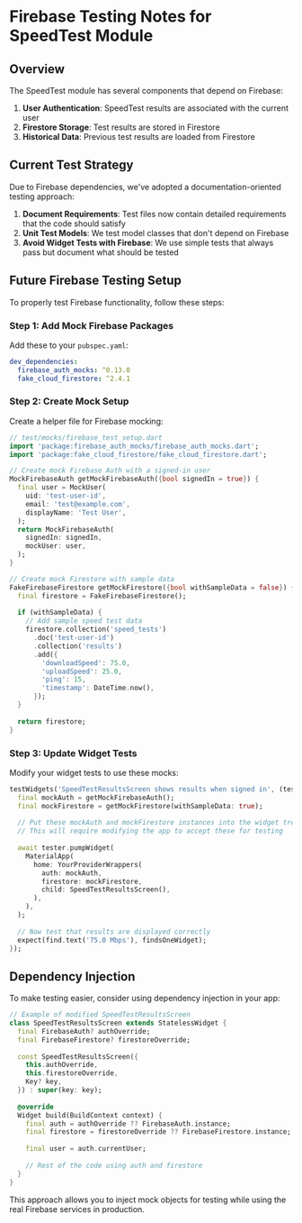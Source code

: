 # Firebase Testing Notes for SpeedTest Module

## Overview

The SpeedTest module has several components that depend on Firebase:

1. **User Authentication**: SpeedTest results are associated with the current user
2. **Firestore Storage**: Test results are stored in Firestore
3. **Historical Data**: Previous test results are loaded from Firestore

## Current Test Strategy

Due to Firebase dependencies, we've adopted a documentation-oriented testing approach:

1. **Document Requirements**: Test files now contain detailed requirements that the code should satisfy
2. **Unit Test Models**: We test model classes that don't depend on Firebase
3. **Avoid Widget Tests with Firebase**: We use simple tests that always pass but document what should be tested

## Future Firebase Testing Setup

To properly test Firebase functionality, follow these steps:

### Step 1: Add Mock Firebase Packages

Add these to your `pubspec.yaml`:

```yaml
dev_dependencies:
  firebase_auth_mocks: ^0.13.0
  fake_cloud_firestore: ^2.4.1
```

### Step 2: Create Mock Setup

Create a helper file for Firebase mocking:

```dart
// test/mocks/firebase_test_setup.dart
import 'package:firebase_auth_mocks/firebase_auth_mocks.dart';
import 'package:fake_cloud_firestore/fake_cloud_firestore.dart';

// Create mock Firebase Auth with a signed-in user
MockFirebaseAuth getMockFirebaseAuth({bool signedIn = true}) {
  final user = MockUser(
    uid: 'test-user-id',
    email: 'test@example.com',
    displayName: 'Test User',
  );
  return MockFirebaseAuth(
    signedIn: signedIn,
    mockUser: user,
  );
}

// Create mock Firestore with sample data
FakeFirebaseFirestore getMockFirestore({bool withSampleData = false}) {
  final firestore = FakeFirebaseFirestore();
  
  if (withSampleData) {
    // Add sample speed test data
    firestore.collection('speed_tests')
      .doc('test-user-id')
      .collection('results')
      .add({
        'downloadSpeed': 75.0,
        'uploadSpeed': 25.0,
        'ping': 15,
        'timestamp': DateTime.now(),
      });
  }
  
  return firestore;
}
```

### Step 3: Update Widget Tests

Modify your widget tests to use these mocks:

```dart
testWidgets('SpeedTestResultsScreen shows results when signed in', (tester) async {
  final mockAuth = getMockFirebaseAuth();
  final mockFirestore = getMockFirestore(withSampleData: true);
  
  // Put these mockAuth and mockFirestore instances into the widget tree
  // This will require modifying the app to accept these for testing
  
  await tester.pumpWidget(
    MaterialApp(
      home: YourProviderWrappers(
        auth: mockAuth,
        firestore: mockFirestore,
        child: SpeedTestResultsScreen(),
      ),
    ),
  );
  
  // Now test that results are displayed correctly
  expect(find.text('75.0 Mbps'), findsOneWidget);
});
```

## Dependency Injection

To make testing easier, consider using dependency injection in your app:

```dart
// Example of modified SpeedTestResultsScreen
class SpeedTestResultsScreen extends StatelessWidget {
  final FirebaseAuth? authOverride;
  final FirebaseFirestore? firestoreOverride;
  
  const SpeedTestResultsScreen({
    this.authOverride,
    this.firestoreOverride,
    Key? key,
  }) : super(key: key);
  
  @override
  Widget build(BuildContext context) {
    final auth = authOverride ?? FirebaseAuth.instance;
    final firestore = firestoreOverride ?? FirebaseFirestore.instance;
    
    final user = auth.currentUser;
    
    // Rest of the code using auth and firestore
  }
}
```

This approach allows you to inject mock objects for testing while using the real Firebase services in production.
